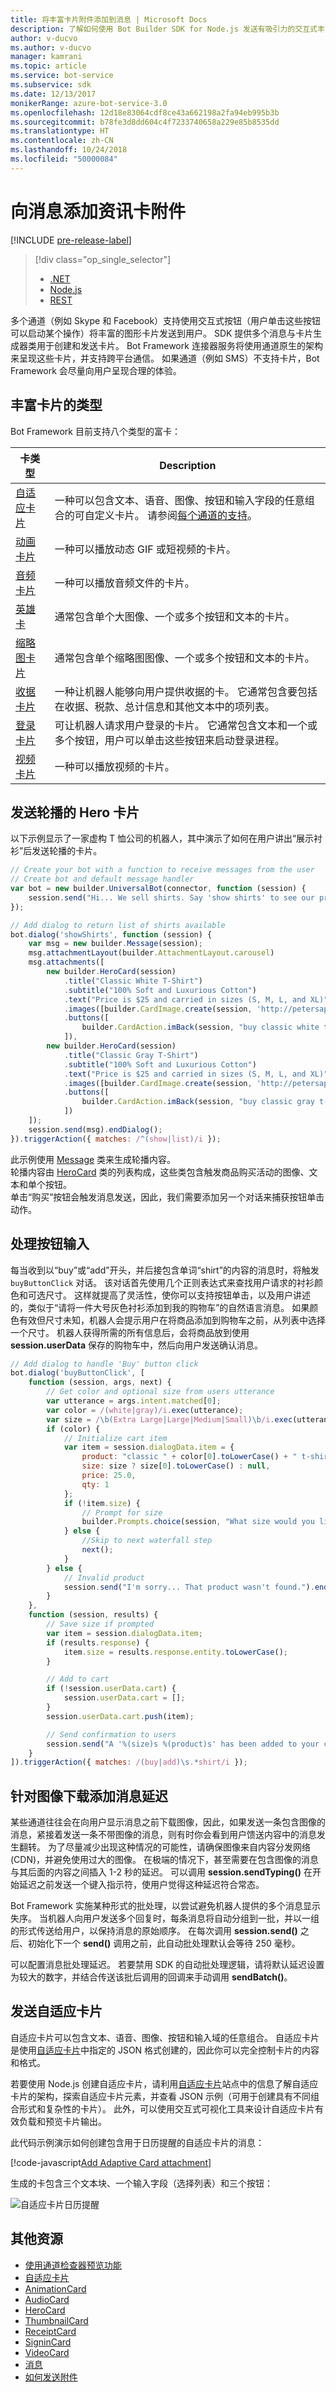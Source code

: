 ```yaml
---
title: 将丰富卡片附件添加到消息 | Microsoft Docs
description: 了解如何使用 Bot Builder SDK for Node.js 发送有吸引力的交互式丰富卡片。
author: v-ducvo
ms.author: v-ducvo
manager: kamrani
ms.topic: article
ms.service: bot-service
ms.subservice: sdk
ms.date: 12/13/2017
monikerRange: azure-bot-service-3.0
ms.openlocfilehash: 12d18e83064cdf8ce43a662198a2fa94eb995b3b
ms.sourcegitcommit: b78fe3d8dd604c4f7233740658a229e85b8535dd
ms.translationtype: HT
ms.contentlocale: zh-CN
ms.lasthandoff: 10/24/2018
ms.locfileid: "50000084"
---
```

# <a name="add-rich-card-attachments-to-messages"></a>向消息添加资讯卡附件

[!INCLUDE [pre-release-label](../includes/pre-release-label-v3.md)]


> [!div class="op_single_selector"]
> - [.NET](../dotnet/bot-builder-dotnet-add-rich-card-attachments.md)
> - [Node.js](../nodejs/bot-builder-nodejs-send-rich-cards.md)
> - [REST](../rest-api/bot-framework-rest-connector-add-rich-cards.md)

多个通道（例如 Skype 和 Facebook）支持使用交互式按钮（用户单击这些按钮可以启动某个操作）将丰富的图形卡片发送到用户。 SDK 提供多个消息与卡片生成器类用于创建和发送卡片。 Bot Framework 连接器服务将使用通道原生的架构来呈现这些卡片，并支持跨平台通信。 如果通道（例如 SMS）不支持卡片，Bot Framework 会尽量向用户呈现合理的体验。 

## <a name="types-of-rich-cards"></a>丰富卡片的类型 
Bot Framework 目前支持八个类型的富卡： 

| 卡类型 | Description |
|------|------|
| <a href="/adaptive-cards/get-started/bots">自适应卡片</a> | 一种可以包含文本、语音、图像、按钮和输入字段的任意组合的可自定义卡片。  请参阅[每个通道的支持](/adaptive-cards/get-started/bots#channel-status)。 |
| [动画卡片][animationCard] | 一种可以播放动态 GIF 或短视频的卡片。 |
| [音频卡片][audioCard] | 一种可以播放音频文件的卡片。 |
| [英雄卡][heroCard] | 通常包含单个大图像、一个或多个按钮和文本的卡片。 |
| [缩略图卡片][thumbnailCard] | 通常包含单个缩略图图像、一个或多个按钮和文本的卡片。|
| [收据卡片][receiptCard] | 一种让机器人能够向用户提供收据的卡。 它通常包含要包括在收据、税款、总计信息和其他文本中的项列表。 |
| [登录卡片][signinCard] | 可让机器人请求用户登录的卡片。 它通常包含文本和一个或多个按钮，用户可以单击这些按钮来启动登录进程。 |
| [视频卡片][videoCard] | 一种可以播放视频的卡片。 |

## <a name="send-a-carousel-of-hero-cards"></a>发送轮播的 Hero 卡片
以下示例显示了一家虚构 T 恤公司的机器人，其中演示了如何在用户讲出“展示衬衫”后发送轮播的卡片。 

```javascript
// Create your bot with a function to receive messages from the user
// Create bot and default message handler
var bot = new builder.UniversalBot(connector, function (session) {
    session.send("Hi... We sell shirts. Say 'show shirts' to see our products.");
});

// Add dialog to return list of shirts available
bot.dialog('showShirts', function (session) {
    var msg = new builder.Message(session);
    msg.attachmentLayout(builder.AttachmentLayout.carousel)
    msg.attachments([
        new builder.HeroCard(session)
            .title("Classic White T-Shirt")
            .subtitle("100% Soft and Luxurious Cotton")
            .text("Price is $25 and carried in sizes (S, M, L, and XL)")
            .images([builder.CardImage.create(session, 'http://petersapparel.parseapp.com/img/whiteshirt.png')])
            .buttons([
                builder.CardAction.imBack(session, "buy classic white t-shirt", "Buy")
            ]),
        new builder.HeroCard(session)
            .title("Classic Gray T-Shirt")
            .subtitle("100% Soft and Luxurious Cotton")
            .text("Price is $25 and carried in sizes (S, M, L, and XL)")
            .images([builder.CardImage.create(session, 'http://petersapparel.parseapp.com/img/grayshirt.png')])
            .buttons([
                builder.CardAction.imBack(session, "buy classic gray t-shirt", "Buy")
            ])
    ]);
    session.send(msg).endDialog();
}).triggerAction({ matches: /^(show|list)/i });
```
此示例使用 [Message][Message] 类来生成轮播内容。  
轮播内容由 [HeroCard][heroCard] 类的列表构成，这些类包含触发商品购买活动的图像、文本和单个按钮。  
单击“购买”按钮会触发消息发送，因此，我们需要添加另一个对话来捕获按钮单击动作。 

## <a name="handle-button-input"></a>处理按钮输入

每当收到以“buy”或“add”开头，并后接包含单词“shirt”的内容的消息时，将触发 `buyButtonClick` 对话。 该对话首先使用几个正则表达式来查找用户请求的衬衫颜色和可选尺寸。
这样就提高了灵活性，使你可以支持按钮单击，以及用户讲述的，类似于“请将一件大号灰色衬衫添加到我的购物车”的自然语言消息。
如果颜色有效但尺寸未知，机器人会提示用户在将商品添加到购物车之前，从列表中选择一个尺寸。 机器人获得所需的所有信息后，会将商品放到使用 **session.userData** 保存的购物车中，然后向用户发送确认消息。

```javascript
// Add dialog to handle 'Buy' button click
bot.dialog('buyButtonClick', [
    function (session, args, next) {
        // Get color and optional size from users utterance
        var utterance = args.intent.matched[0];
        var color = /(white|gray)/i.exec(utterance);
        var size = /\b(Extra Large|Large|Medium|Small)\b/i.exec(utterance);
        if (color) {
            // Initialize cart item
            var item = session.dialogData.item = { 
                product: "classic " + color[0].toLowerCase() + " t-shirt",
                size: size ? size[0].toLowerCase() : null,
                price: 25.0,
                qty: 1
            };
            if (!item.size) {
                // Prompt for size
                builder.Prompts.choice(session, "What size would you like?", "Small|Medium|Large|Extra Large");
            } else {
                //Skip to next waterfall step
                next();
            }
        } else {
            // Invalid product
            session.send("I'm sorry... That product wasn't found.").endDialog();
        }   
    },
    function (session, results) {
        // Save size if prompted
        var item = session.dialogData.item;
        if (results.response) {
            item.size = results.response.entity.toLowerCase();
        }

        // Add to cart
        if (!session.userData.cart) {
            session.userData.cart = [];
        }
        session.userData.cart.push(item);

        // Send confirmation to users
        session.send("A '%(size)s %(product)s' has been added to your cart.", item).endDialog();
    }
]).triggerAction({ matches: /(buy|add)\s.*shirt/i });
```

<!-- 

> [!NOTE]
> When sending a message that contains images, keep in mind that some channels download images before displaying a message to the user.   
> As a result, a message containing an image followed immediately by a message without images may sometimes be flipped in the user's feed.
> For information on how to avoid messages being sent out of order, see [Message ordering][MessageOrder].  

-->
## <a name="add-a-message-delay-for-image-downloads"></a>针对图像下载添加消息延迟
某些通道往往会在向用户显示消息之前下载图像，因此，如果发送一条包含图像的消息，紧接着发送一条不带图像的消息，则有时你会看到用户馈送内容中的消息发生翻转。 为了尽量减少出现这种情况的可能性，请确保图像来自内容分发网络 (CDN)，并避免使用过大的图像。 在极端的情况下，甚至需要在包含图像的消息与其后面的内容之间插入 1-2 秒的延迟。 可以调用 **session.sendTyping()** 在开始延迟之前发送一个键入指示符，使用户觉得这种延迟符合常态。 

<!-- 
To learn more about sending a typing indicator, see [How to send a typing indicator](bot-builder-nodejs-send-typing-indicator.md).
-->

Bot Framework 实施某种形式的批处理，以尝试避免机器人提供的多个消息显示失序。 <!-- Unfortunately, not all channels can guarantee this. -->当机器人向用户发送多个回复时，每条消息将自动分组到一批，并以一组的形式传送给用户，以保持消息的原始顺序。 在每次调用 **session.send()** 之后、初始化下一个 **send()** 调用之前，此自动批处理默认会等待 250 毫秒。

可以配置消息批处理延迟。 若要禁用 SDK 的自动批处理逻辑，请将默认延迟设置为较大的数字，并结合传送该批后调用的回调来手动调用 **sendBatch()**。

## <a name="send-an-adaptive-card"></a>发送自适应卡片

自适应卡片可以包含文本、语音、图像、按钮和输入域的任意组合。 自适应卡片是使用<a href="http://adaptivecards.io" target="_blank">自适应卡片</a>中指定的 JSON 格式创建的，因此你可以完全控制卡片的内容和格式。 

若要使用 Node.js 创建自适应卡片，请利用<a href="http://adaptivecards.io" target="_blank">自适应卡片</a>站点中的信息了解自适应卡片的架构，探索自适应卡片元素，并查看 JSON 示例（可用于创建具有不同组合形式和复杂性的卡片）。 此外，可以使用交互式可视化工具来设计自适应卡片有效负载和预览卡片输出。

此代码示例演示如何创建包含用于日历提醒的自适应卡片的消息： 

[!code-javascript[Add Adaptive Card attachment](../includes/code/node-send-card-buttons.js#addAdaptiveCardAttachment)]

生成的卡包含三个文本块、一个输入字段（选择列表）和三个按钮：

![自适应卡片日历提醒](../media/adaptive-card-reminder.png)

## <a name="additional-resources"></a>其他资源

* [使用通道检查器预览功能][inspector]
* <a href="http://adaptivecards.io" target="_blank">自适应卡片</a>
* [AnimationCard][animationCard]
* [AudioCard][audioCard]
* [HeroCard][heroCard]
* [ThumbnailCard][thumbnailCard]
* [ReceiptCard][receiptCard]
* [SigninCard][signinCard]
* [VideoCard][videoCard]
* [消息][Message]
* [如何发送附件](bot-builder-nodejs-send-receive-attachments.md)

[MessageOrder]: bot-builder-nodejs-manage-conversation-flow.md#message-ordering
[Message]: https://docs.botframework.com/en-us/node/builder/chat-reference/classes/_botbuilder_d_.message
[IMessage]: http://docs.botframework.com/en-us/node/builder/chat-reference/interfaces/_botbuilder_d_.imessage

[animationCard]: https://docs.botframework.com/en-us/node/builder/chat-reference/classes/_botbuilder_d_.animationcard.html 

[audioCard]: https://docs.botframework.com/en-us/node/builder/chat-reference/classes/_botbuilder_d_.audiocard.html 

[heroCard]: https://docs.botframework.com/en-us/node/builder/chat-reference/classes/_botbuilder_d_.herocard.html

[thumbnailCard]: https://docs.botframework.com/en-us/node/builder/chat-reference/classes/_botbuilder_d_.thumbnailcard.html 

[receiptCard]: https://docs.botframework.com/en-us/node/builder/chat-reference/classes/_botbuilder_d_.receiptcard.html 

[signinCard]: https://docs.botframework.com/en-us/node/builder/chat-reference/classes/_botbuilder_d_.signincard.html 

[videoCard]: https://docs.botframework.com/en-us/node/builder/chat-reference/classes/_botbuilder_d_.videocard.html

[inspector]: ../bot-service-channel-inspector.md
